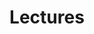 ---
layout: lectures
title: Lectures
lectures:
  - id: "1"
    title: "Introduction to Software Analysis"
    description: |
      This module will introduce you to the domain of Software Analysis and its role in checking correctness properties of programs. You will learn about a general class of properties, called Program Invariants, and how they can be checked using Static and Dynamic analyses. Then, you’ll learn a step-by-step process of designing a static analysis to check program invariants. Through different examples, you will witness how this process achieves its objective by abstractly evaluating programs.

      Additionally, this module covers fundamental tradeoffs in program analysis. Based on these tradeoffs, program analyses are characterized along two dimensions: Soundness and Completeness. You’ll learn how to calculate Precision, Recall, and F-Measure of program analysis that will enable you to measure its accuracy. You will also learn how the Undecidability of program correctness properties necessitates these tradeoffs. In the end, you’ll learn about the primary consumers of program analysis and their examples.
    objectives: |
      + Understand the need to learn Program Analysis and classify different analysis approaches into Static, Dynamic, and Hybrid.
      + Recall Program Invariants and how to check them using Static and Dynamic analysis.
      + Develop an iterative approach to design Static Analysis including components such as Program Representation, Abstract Domain, Transfer Functions, and Fixed-Point Computation Algorithm.
      + Characterize program analyses (static and dynamic) on the basis of Soundness and Completeness and determine the tradeoffs made.
      + Characterize program analyses (static and dynamic) and quantify the accuracy of an analysis on the basis of Precision, Recall, and F-Measure.
      + List the primary consumers of program analysis: Compilers, Software Quality Tools, and Integrated Development Environments and give their examples.
    slides: intro_to_software_analysis.pdf
    lessons:
      - title: "Course Introduction"
        segments:
          - title: "Why Take This Course"
            url: "https://upenn.hosted.panopto.com/Panopto/Pages/Viewer.aspx?id=fbda97cf-3fd7-4495-aad4-abfa015ebea4"
          - title: "Reading: From Software Bugs to Security Vulnerabilities"
            url: ""
          - title: "Reading: Course VM and Lab Instructions"
            url: ""
          - title: "Walkthrough: Setting up the Course VM"
            url: "https://upenn.hosted.panopto.com/Panopto/Pages/Viewer.aspx?id=2563080d-efd4-4518-9389-ac2a010016c3"
      - title: "Introduction to Software Analysis"
        segments:
          - title: "What is Program Analysis?"
            url: "https://upenn.hosted.panopto.com/Panopto/Pages/Viewer.aspx?id=cec6430a-6e07-4499-9a73-abfa01717517"
          - title: "Discovering Invariants by Dynamic and Static Analysis"
            url: "https://upenn.hosted.panopto.com/Panopto/Pages/Viewer.aspx?id=42b69bf4-201b-4404-a071-abfa01717fa5"
          - title: "Anatomy of a Static Analysis"
            url: "https://upenn.hosted.panopto.com/Panopto/Pages/Viewer.aspx?id=44d37968-15f2-43f4-9946-abfa017185ac"
          - title: "Quiz 1.1 [Question] Example Static Analysis Problem"
            url: "https://upenn.hosted.panopto.com/Panopto/Pages/Viewer.aspx?id=64a9f1df-b13a-464f-a73a-abfa01718e7d"
          - title: "Quiz 1.1 [Solution] Example Static Analysis Problem"
            url: "https://upenn.hosted.panopto.com/Panopto/Pages/Viewer.aspx?id=b147f209-da05-4167-a37f-abfa017194b4"
          - title: "Reading: A Menagerie of Program Abstractions"
            url: ""

      - title: "Tradeoffs in Software Analysis"
        segments:
          - title: "Characterizing Analyses: Soundness and Completeness"
            url: "https://upenn.hosted.panopto.com/Panopto/Pages/Viewer.aspx?id=3e7bd9f3-b1a3-476f-a6a8-abfe0154d76e"
          - title: "Quiz 1.2 [Question] Dynamic vs. Static Analysis"
            url: "https://upenn.hosted.panopto.com/Panopto/Pages/Viewer.aspx?id=cbfbaaa2-03dd-43c7-a947-abfe0154e004"
          - title: "Quiz 1.2 [Solution] Dynamic vs. Static Analysis"
            url: "https://upenn.hosted.panopto.com/Panopto/Pages/Viewer.aspx?id=4a6a10cb-97d9-4e5e-9e35-abfe0154e801"
          - title: "Characterizing Analyses: F-Measure and Undecidability"
            url: "https://upenn.hosted.panopto.com/Panopto/Pages/Viewer.aspx?id=fdef7dbc-f147-4436-b8b7-abfe0154ef4f"
          - title: "Quiz 1.3 [Question] Comparing Program Analyses"
            url: "https://upenn.hosted.panopto.com/Panopto/Pages/Viewer.aspx?id=ff1d6826-b827-4784-8a85-abfe01570e5d"
          - title: "Quiz 1.3 [Solution] Comparing Program Analyses"
            url: "https://upenn.hosted.panopto.com/Panopto/Pages/Viewer.aspx?id=29c0a969-9148-4071-99e4-abfe015713c9"
          - title: "Reading: Undecidability of Program Properties"
            url: ""
          - title: "Who Needs Program Analysis?"
            url: "https://upenn.hosted.panopto.com/Panopto/Pages/Viewer.aspx?id=ce420ed7-bf4b-4c04-a9f0-abfe0158bb4b"
          - title: "Quiz 1.4 [Question] Choosing a Program Analysis (Part 1)"
            url: "https://upenn.hosted.panopto.com/Panopto/Pages/Viewer.aspx?id=630fb292-0cf8-45d6-a036-abfe0158dac1"
          - title: "Quiz 1.4 [Solution] Choosing a Program Analysis (Part 1)"
            url: "https://upenn.hosted.panopto.com/Panopto/Pages/Viewer.aspx?id=96499a1d-6e7d-4b7f-b419-abfe0158e537"
          - title: "Quiz 1.4 [Question] Choosing a Program Analysis (Part 2)"
            url: "https://upenn.hosted.panopto.com/Panopto/Pages/Viewer.aspx?id=9ee60aae-ec65-4cdd-be70-abfe0158ecd4"
          - title: "Quiz 1.4 [Solution] Choosing a Program Analysis (Part 2)"
            url: "https://upenn.hosted.panopto.com/Panopto/Pages/Viewer.aspx?id=bace1312-f719-44f0-b4d3-abfe015b7a2d"
          - title: "Quiz 1.4 [Question] Choosing a Program Analysis (Part 3)"
            url: "https://upenn.hosted.panopto.com/Panopto/Pages/Viewer.aspx?id=a07981e7-7269-4c64-ad2b-abfe015b8928"
          - title: "Quiz 1.4 [Solution] Choosing a Program Analysis (Part 3)"
            url: "https://upenn.hosted.panopto.com/Panopto/Pages/Viewer.aspx?id=b2ba04f5-26a1-4f3a-9f2e-abfe015b9376"
      - title: "Review"
        segments:
          - title: "What Have We Learned?"
            url: "https://upenn.hosted.panopto.com/Panopto/Pages/Viewer.aspx?id=a84f999f-0607-46ad-83bc-abfe015b99cf"

  - id: "2"
    title: "Software Specifications"
    description: |
      This module introduces you to software specifications and their role in software testing. You will learn about the landscape of testing methods and how program analysis can be used to automate testing. You’ll learn about different kinds of specifications, including pre- and post-conditions and loop- and class- invariants, and how they help improve program reliability. You’ll then learn how to automatically infer such specifications using the Houdini algorithm and how to measure the quality of a test suite to make it more robust.
    objectives: |
      + Classify and compare different testing approaches: Automated testing, Manual testing, Black-box testing, and White-box testing.
      + Classify program specifications into two categories: Safety Properties and Liveness Properties. Give examples of each category.
      + Explain and give examples of specifications of different units of a program such as functions, loops, and classes: Pre- and Post- Conditions, Loop Invariants, and Class Invariants.
      + Apply the Houdini algorithm on programs to automatically infer specifications and explain its pros and cons.
      + Measure the quality of a test suite using approaches: Code Coverage and Mutation Analysis.
    lessons:
      - title: "Introduction"
        segments:
          - title: "Introduction"
            url: ""
          - title: "Software Development Scenario"
            url: ""
          - title: "The Role of Specifications"
            url: ""
          - title: "Landscape of Testing Approaches"
            url: ""
      - title: "Kinds of Specifications"
        segments:
          - title: "Safety and Liveness"
            url: ""
          - title: "Pre- and Post-Conditions"
            url: ""
          - title: "Quiz 2.1 [Question] Pre-Conditions"
            url: ""
          - title: "Quiz 2.1 [Solution] Pre-Conditions"
            url: ""
          - title: "Quiz 2.2 [Question] Post-Conditions"
            url: ""
          - title: "Quiz 2.2 [Solution] Post-Conditions"
            url: ""
          - title: "Invariants"
            url: ""
          - title: "Reading: Hardening C/C++ Code with Clang Sanitizers"
            url: ""
      - title: "Inferring Specifications"
        segments:
          - title: "The Houdini Algorithm"
            url: ""
          - title: "Houdini on an Example"
            url: ""
          - title: "Quiz 2.3 [Question] Inferring Contracts with Houdini"
            url: ""
          - title: "Quiz 2.3 [Solution] Inferring Contracts with Houdini"
            url: ""
          - title: "Pros and Cons of Houdini"
            url: ""
          - title: "Reading: Verifying Program Correctness with Dafny"
            url: ""
      - title: "Measuring Test Suite Quality"
        segments:
          - title: "How Good Is Your Test Suite?"
            url: ""
          - title: "Code Coverage"
            url: ""
          - title: "Quiz 2.4 [Question] Code Coverage Metrics"
            url: ""
          - title: "Quiz 2.4 [Solution] Code Coverage Metrics"
            url: ""
          - title: "Mutation Analysis"
            url: ""
          - title: "Quiz 2.5 [Question] Mutation Analysis (Part 1)"
            url: ""
          - title: "Quiz 2.5 [Solution] Mutation Analysis (Part 1)"
            url: ""
          - title: "Quiz 2.5 [Question] Mutation Analysis (Part 2)"
            url: ""
          - title: "Quiz 2.5 [Solution] Mutation Analysis (Part 2)"
            url: ""
      - title: "Review"
        segments:
          - title: "What Have We Learned?"
            url: ""

  - id: "3"
    title: "Random Testing"
    description: |
      This module introduces the concept of Random Testing and describes its evolution over three generations from its inception to today’s sophisticated fuzzers. You will learn about general-purpose fuzzers, their strengths and limitations, and how to effectively apply them to uncover crashing bugs and security vulnerabilities. You’ll also learn how the random testing paradigm is adapted to test programs in two important domains, mobile applications and multi-threaded programs, and how it can provide a probabilistic worst-case guarantee on finding concurrency bugs.
    objectives: |
      + Describe the three generations of Random Testing along with its uses and pros and cons.
      + Describe different fuzzing tools and their usage: AFL, LibFuzzer, OSS Fuzz, and ClusterFuzz.
      + Explain with examples grammar-based fuzzing in mobile applications.
      + Explain with examples fuzzing of multi-threaded programs using Bug Depth, the Cuzz algorithm, and its probabilistic guarantee.
    lessons:
      - title: "Introduction"
        segments:
          - title: "Introduction"
            url: ""
          - title: "Random Testing: Motivation and Background"
            url: ""
          - title: "The First Fuzzing Study"
            url: ""
      - title: "General-Purpose Fuzzing"
        segments:
          - title: "Three Generations of Fuzzers"
            url: ""
          - title: "Pros and Cons of Random Testing"
            url: ""
          - title: "Fuzzers in the Wild"
            url: ""
          - title: "Reading: A Fuzzing Lesson (AFL)"
            url: ""
      - title: "Domain-Specific Fuzzing"
        segments:
          - title: "Two Case Studies"
            url: ""
          - title: "Testing Mobile Apps"
            url: ""
          - title: "Grammar-Based Fuzzing"
            url: ""
          - title: "Quiz 3.1 [Question] Monkey Events (Mobile Apps)"
            url: ""
          - title: "Quiz 3.1 [Solution] Monkey Events (Mobile Apps)"
            url: ""
          - title: "Testing Concurrent Programs"
            url: ""
          - title: "Depth of a Concurrency Bug"
            url: ""
          - title: "Quiz 3.2 [Question] Concurrency Bug Depth"
            url: ""
          - title: "Quiz 3.2 [Solution] Concurrency Bug Depth"
            url: ""
          - title: "Cuzz Algorithm"
            url: ""
          - title: "Cuzz Case Study & Key Takeaways"
            url: ""
      - title: "Review"
        segments:
          - title: "What Have We Learned?"
            url: ""

  - id: "4"
    title: "Automated Test Generation"
    description: |
      This module introduces the concept of automating test generation for units of code. The presented techniques guide test generation by leveraging different kinds of program specifications, such as types, invariants, and pre- and post-conditions. You’ll learn two orthogonal but complementary approaches: Randoop and Korat. Randoop is designed to test classes and libraries while Korat is used to test data structures.
    objectives: |
      + Describe how to leverage different forms of specifications (types, invariants, and pre- and post-conditions) to guide test generation.
      + Apply the Randoop approach to test classes and libraries by creating and classifying method sequences.
      + Apply Korat to test data structures by representing and enumerating different shapes and using pre- and post-conditions and invariants for test generation.
    lessons:
      - title: "Introduction"
        segments:
          - title: "Introduction"
            url: ""
          - title: "Motivation and Outline"
            url: ""
          - title: "Leveraging the Specifications"
            url: ""
      - title: "Testing Classes and Libraries"
        segments:
          - title: "Key Ideas of Randoop"
            url: ""
          - title: "The Randoop Algorithm"
            url: ""
          - title: "Randoop in Practice"
            url: ""
          - title: "Quiz 4.1 [Question] Randoop Test Generation (Part 1)"
            url: ""
          - title: "Quiz 4.1 [Solution] Randoop Test Generation (Part 1)"
            url: ""
          - title: "Quiz 4.1 [Question] Randoop Test Generation (Part 2)"
            url: ""
          - title: "Quiz 4.1 [Solution] Randoop Test Generation (Part 2)"
            url: ""
          - title: "Quiz 4.1 [Question] Randoop Test Generation (Part 3)"
            url: ""
          - title: "Quiz 4.1 [Solution] Randoop Test Generation (Part 3)"
            url: ""
          - title: "Reading: Testing Classes and Libraries with Randoop"
            url: ""
      - title: "Testing Data Structures"
        segments:
          - title: "Key Ideas of Korat"
            url: ""
          - title: "Quiz 4.2 [Question] Representing Shapes"
            url: ""
          - title: "Quiz 4.2 [Solution] Representing Shapes"
            url: ""
          - title: "A Simple Algorithm"
            url: ""
          - title: "Using the Invariant"
            url: ""
          - title: "Enumerating Tests"
            url: ""
          - title: "Quiz 4.3 [Question] Enumerating Binary Trees (Part 1)"
            url: ""
          - title: "Quiz 4.3 [Solution] Enumerating Binary Trees (Part 1)"
            url: ""
          - title: "Quiz 4.3 [Question] Enumerating Binary Trees (Part 2)"
            url: ""
          - title: "Quiz 4.3 [Solution] Enumerating Binary Trees (Part 2)"
            url: ""
          - title: "Korat in Practice"
            url: ""
          - title: "Reading: Property-Based Testing with QuickCheck"
            url: ""
      - title: "Review"
        segments:
          - title: "Quiz 4.4 [Question] Korat and Randoop"
            url: ""
          - title: "Quiz 4.4 [Solution] Korat and Randoop"
            url: ""
          - title: "The Bigger Picture"
            url: ""
          - title: "What Have We Learned?"
            url: ""

  - id: "5"
    title: "Dataflow Analysis - Part I"
    description: |
      This module delves into dataflow analysis -- a popular type of static analysis widely used in compilers and software quality tools. It introduces the WHILE language and the control-flow graph representation of WHILE programs on which dataflow analyses operate. Two classic dataflow analyses are presented: Reaching Definitions Analysis and Very Busy Expressions Analysis. The similarities and differences of the two analyses are discussed.
    objectives: |
      + Define and represent the result of a Dataflow Analysis using control-flow graphs and the WHILE language.
      + Understand the properties of Dataflow Analysis and list some of their applications in compilers and software quality tools.
      + Define the operations and abstract domain of Reaching Definitions Analysis and Very Busy Expressions Analysis.
      + Demonstrate how Reaching Definitions Analysis works on a program in the WHILE language.
      + Demonstrate how Very Busy Expressions Analysis works on a program in the WHILE language.
    lessons:
      - title: "Introduction"
        segments:
          - title: "Introduction"
            url: ""
          - title: "Dataflow Analysis for the While Language"
            url: ""
          - title: "Quiz 5.1 [Question & Solution] Control Flow Graphs"
            url: ""
          - title: "Properties and Uses of Dataflow Analysis"
            url: ""
      - title: "Reaching Definitions Analysis"
        segments:
          - title: "What is Reaching Definitions Analysis"
            url: ""
          - title: "Quiz 5.2 [Question] Reaching Definitions Example"
            url: ""
          - title: "Quiz 5.2 [Solution] Reaching Definitions Example"
            url: ""
          - title: "Computing Reaching Definitions"
            url: ""
          - title: "Example: Reaching Definitions Analysis"
            url: ""
          - title: "Quiz 5.3 [Question] Reaching Definitions Analysis"
            url: ""
          - title: "Quiz 5.3 [Solution] Reaching Definitions Analysis"
            url: ""
      - title: "Other Classical Dataflow Analyses"
        segments:
          - title: "Very Busy Expressions Analysis"
            url: ""
          - title: "Example: Very Busy Expressions Analysis"
            url: ""
          - title: "Quiz 5.4 [Question] Very Busy Expressions Analysis"
            url: ""
          - title: "Quiz 5.4 [Solution] Very Busy Expressions Analysis"
            url: ""

  - id: "6"
    title: "Dataflow Analysis - Part II"
    description: |
      This module introduces the two of the remaining classic dataflow analyses – Available Expressions Analysis and Live Variables Analysis. Then you’ll learn about the overall pattern followed by the four classic dataflow analyses. The module also delves into Interval Analysis, a modern dataflow analysis with many applications to finding security bugs. In the end, you’ll learn about the concept of widening to ensure termination of interval analysis.
    objectives: |
      + Demonstrate how Available Expressions Analysis and Live Variables Analysis work on a program in the WHILE language.
      + Compare and contrast the four classic Dataflow Analyses based on the dataflow pattern.
      + Understand the importance of Interval Analysis in finding common errors in software.
      + Define the operations and abstract domain of Interval Analysis.
      + Apply the chaotic iteration algorithm to understand the step-by-step operation of Interval Analysis and recognize the importance of Widening.
    lessons:
      - title: "Other Classical Dataflow Analyses"
        segments:
          - title: "Available Expressions Analysis"
            url: ""
          - title: "Live Variables Analysis"
            url: ""
      - title: "Characterizing Dataflow Analyses"
        segments:
          - title: "Overall Pattern of Dataflow Analyses"
            url: ""
          - title: "Quiz 6.1 [Question] Available Expressions Analysis"
            url: ""
          - title: "Quiz 6.1 [Solution] Available Expressions Analysis"
            url: ""
          - title: "Quiz 6.2 [Question] Live Variables Analysis"
            url: ""
          - title: "Quiz 6.2 [Solution] Live Variables Analysis"
            url: ""
          - title: "Quiz 6.3 [Question] Classifying Dataflow Analyses"
            url: ""
          - title: "Quiz 6.3 [Solution] Classifying Dataflow Analyses"
            url: ""
      - title: "Interval Analysis"
        segments:
          - title: "What is Interval Analysis"
            url: ""
          - title: "Computing Interval Analysis"
            url: ""
          - title: "Quiz 6.4 [Question] Interval Analysis (Part 1)"
            url: ""
          - title: "Quiz 6.4 [Solution] Interval Analysis (Part 1)"
            url: ""
          - title: "Example: Interval Analysis"
            url: ""
          - title: "Quiz 6.4 [Question] Interval Analysis (Part 2)"
            url: ""
          - title: "Quiz 6.4 [Solution] Interval Analysis (Part 2)"
            url: ""
      - title: "Review"
        segments:
          - title: "What Have We Learned?"
            url: ""

  - id: "7"
    title: "Pointer Analysis"
    description: |
      This module introduces the concept of Pointer Analysis -- a form of dataflow analysis that reasons about the flow of pointers. A popular pointer analysis called Andersen's algorithm and the points-to graph representation is described. Different dimensions for classifying pointer analyses based on accuracy and cost are presented. A more scalable but less precise pointer analysis called Steensgaard's algorithm is introduced. In the end, an important security application of pointer analysis, called Control Flow Integrity, is discussed.
    objectives: |
      + Understand the need for Pointer Analysis and the two variants of May-alias analysis and Must-alias analysis.
      + Apply Andersen’s algorithm to compute a Points-to Graph for a program that creates and manipulates objects.
      + Apply different Heap Abstractions to a program and understand the differences between them.
      + Classify Pointer Analysis algorithms using four dimensions: Flow Sensitivity, Context Sensitivity, Heap Abstraction, and Aggregate Modeling.
      + Apply Andersen’s and Steensgaard’s algorithms to a program with stack-directed pointers.
      + Understand how Pointer Analysis is applied in Control Flow Integrity to enforce security policies.
    lessons:
      - title: "Introduction"
        segments:
          - title: "Introduction"
            url: ""
          - title: "May- and Must- Alias Analysis"
            url: ""
          - title: "Why is Pointer Analysis Hard?"
            url: ""
      - title: "Crafting a Pointer Analysis"
        segments:
          - title: "Abstractions for Pointer Analysis"
            url: ""
          - title: "A Simple Language"
            url: ""
          - title: "Quiz 7.1 [Question & Solution] Normal Form of Programs"
            url: ""
          - title: "Andersen's Algorithm"
            url: ""
          - title: "Quiz 7.2 [Question] Points-To Graphs"
            url: ""
          - title: "Quiz 7.2 [Solution] Points-To Graphs"
            url: ""
      - title: "Pointer Analysis Design Choices"
        segments:
          - title: "Dimensions of Pointer Analysis"
            url: ""
          - title: "Heap Abstraction Schemes"
            url: ""
          - title: "Quiz 7.3 [Question] May-Alias Analysis (Part 1)"
            url: ""
          - title: "Quiz 7.3 [Solution] May-Alias Analysis (Part 1)"
            url: ""
          - title: "Quiz 7.3 [Question] May-Alias Analysis (Part 2)"
            url: ""
          - title: "Quiz 7.3 [Solution] May-Alias Analysis (Part 2)"
            url: ""
          - title: "Modeling Aggregate Data Types"
            url: ""
          - title: "Quiz 7.4 [Question] Pointer Analysis Classification"
            url: ""
          - title: "Quiz 7.4 [Solution] Pointer Analysis Classification"
            url: ""
          - title: "Stack-Based Pointer Analysis"
            url: ""
          - title: "Quiz 7.5 [Question & Solution] Normal Form of Programs"
            url: ""
      - title: "Real-World Applications"
        segments:
          - title: "Steensgaard's Algorithm"
            url: ""
          - title: "A Security Application: CFI"
            url: ""
      - title: "Review"
        segments:
          - title: "What Have We Learned?"
            url: ""

  - id: "8"
    title: "Constraint-Based Analysis"
    description: |
      In this module, you’ll learn about Constraint-Based Analysis, a popular approach to program analysis, and its benefits over the approaches studied earlier. You’ll learn a constraint language called Datalog and how it is used to specify intra-procedural and inter-procedural dataflow analyses. The module will also describe tradeoffs made in context-insensitive and context-sensitive inter-procedural analysis. In the end, you’ll learn about other constraint languages, SAT and SMT, and their applications to program analysis.
    objectives: |
      + Understand Constraint-Based Analysis and its benefits over other approaches.
      + Understand the syntax and semantics of the Datalog constraint language.
      + Use the Datalog constraint language to specify intra-procedural and inter-procedural dataflow analyses.
      + Understand Context-Insensitive and Context-Sensitive inter-procedural dataflow analysis and their challenges and solutions.
      + Understand the constraint languages SAT and SMT through applications to program analysis.
    lessons:
      - title: "Introduction"
        segments:
          - title: "Introduction"
            url: ""
          - title: "Motivation and Background"
            url: ""
          - title: "Quiz 8.1 [Question] Specification and Implementation"
            url: ""
          - title: "Quiz 8.1 [Solution] Specification and Implementation"
            url: ""
      - title: "An Overview of Datalog"
        segments:
          - title: "Datalog Syntax and Semantics"
            url: ""
          - title: "Quiz 8.2 [Question] Computation Using Datalog"
            url: ""
          - title: "Quiz 8.2 [Solution] Computation Using Datalog"
            url: ""
      - title: "Analysis Using Datalog"
        segments:
          - title: "Reaching Definitions Analysis"
            url: ""
          - title: "Quiz 8.3 [Question] Live Variables Analysis"
            url: ""
          - title: "Quiz 8.3 [Solution] Live Variables Analysis"
            url: ""
          - title: "Intra-Procedural Pointer Analysis"
            url: ""
          - title: "Inter-Procedural Pointer Analysis"
            url: ""
          - title: "Quiz 8.4 [Question] Querying Pointer Analysis"
            url: ""
          - title: "Quiz 8.4 [Solution] Querying Pointer Analysis"
            url: ""
          - title: "Context-Sensitive Analysis"
            url: ""
      - title: "Analysis Using SAT and SMT"
        segments:
          - title: "Constraint Languages"
            url: ""
          - title: "Analysis Using SAT"
            url: ""
          - title: "Analysis Using SMT"
            url: ""
      - title: "Review"
        segments:
          - title: "What Have We Learned?"
            url: ""

  - id: "9"
    title: "Statistical Debugging"
    description: |
      This module introduces a technique for automated test generation called Dynamic Symbolic Execution (DSE). DSE is an example of a hybrid analysis: it collaboratively combines static analysis and dynamic analysis. You’ll learn how it outperforms both random testing, which is based on purely dynamic analysis, and symbolic execution, which is based on purely static analysis. You’ll also learn about the effectiveness of the DSE approach in testing various real-world applications.
    objectives: |
      + Understand the step-by-step process for Statistical Debugging and identify its benefits and challenges.
      + Identify the kinds of program predicates to observe in user runs for the purpose of isolating bugs.
      + Summarize the arrays of predicate counts in a user run and report them in a feedback profile.
      + Understand different approaches for sampling program predicates and the uncertainty involved in the process.
      + Compute Failure, Context and Increase metrics to express the likelihood of a bug in a predicate sample.
      + Apply Statistical Debugging algorithms to isolate bugs in programs.
    lessons:
      - title: "Introduction"
        segments:
          - title: "Introduction"
            url: ""
          - title: "Why Statistical Debugging?"
            url: ""
          - title: "The Statistical Debugging Approach"
            url: ""
      - title: "How to Get Data for Debugging"
        segments:
          - title: "Step 1: A Model of Program Behaviors"
            url: ""
          - title: "Quiz 9.1 [Question] Identify the Predicates"
            url: ""
          - title: "Quiz 9.1 [Solution] Identify the Predicates"
            url: ""
          - title: "Step 2: Summarization and Reporting"
            url: ""
          - title: "Quiz 9.2 [Question] Abstracting Predicate Counts"
            url: ""
          - title: "Quiz 9.2 [Solution] Abstracting Predicate Counts"
            url: ""
          - title: "Quiz 9.3 [Question] Populate the Predicates"
            url: ""
          - title: "Quiz 9.3 [Solution] Populate the Predicates"
            url: ""
          - title: "Step 3: Sampling Program Predicates"
            url: ""
          - title: "Quiz 9.4 [Question] Uncertainty Due to Sampling"
            url: ""
          - title: "Quiz 9.4 [Solution] Uncertainty Due to Sampling"
            url: ""
      - title: "What To Do with Data to Debug"
        segments:
          - title: "Step 4: Finding Causes of Bugs"
            url: ""
          - title: "Quiz 9.5 [Question] Computing Increase()"
            url: ""
          - title: "Quiz 9.5 [Solution] Computing Increase()"
            url: ""
          - title: "Step 5.1: Isolating a Bug"
            url: ""
          - title: "Step 5.2: Handling Programs with Multiple Bugs"
            url: ""
      - title: "Review"
        segments:
          - title: "What Have We Learned?"
            url: ""

  - id: "10"
    title: "Type Systems - Part I"
    description: |
      This module will introduce you to the most widely used form of static analysis known as Type Systems. You’ll learn a core language, the Lambda Calculus, and notation for specifying a type system for the language in the form of rules. You will then use the rules to determine whether a program is accepted or rejected by the type system. In the end, you’ll learn about soundness and completeness properties of type systems.
    objectives: |
      + Remember the notation for Type Systems and the type rules for the Lambda Calculus language.
      + Derive the type of a given program in the Lambda Calculus by constructing a Type Derivation.
      + Explain the concept of Type Soundness and the guarantee that a sound type system provides for well-typed programs.
      + Understand the relationship between types in a type system and abstract values in other forms of static analysis.
    lessons:
      - title: "Introduction"
        segments:
          - title: "Introduction"
            url: ""
          - title: "Motivation and Background"
            url: ""
          - title: "Types and Abstraction"
            url: ""
      - title: "A Simple Typed Language"
        segments:
          - title: "The Lambda Calculus"
            url: ""
          - title: "Quiz 10.1 [Question] Programs and Types"
            url: ""
          - title: "Quiz 10.1 [Solution] Programs and Types"
            url: ""
          - title: "Typing Rules: Part I"
            url: ""
          - title: "Typing Rules: Part II"
            url: ""
          - title: "Quiz 10.2 [Question] Type Derivations"
            url: ""
          - title: "Quiz 10.2 [Solution] Type Derivations"
            url: ""
      - title: "Properties of Type Systems"
        segments:
          - title: "Quiz 10.3 [Question] Properties of Type Systems"
            url: ""
          - title: "Quiz 10.3 [Solution] Properties of Type Systems"
            url: ""

  - id: "11"
    title: "Delta Debugging"
    description: |
      This module introduces Delta Debugging -- a debugging technique that automates the task of minimizing a complex crashing test-case to help localize the cause of the program failure. Starting with an iterative binary search technique that cuts test-cases into half, you’ll learn a formal framework to shrink test-cases, culminating into the Delta Debugging Minimization algorithm. The running time and minimality guarantee provided by the algorithm are discussed. In the end, you’ll learn about applications of this technique to diverse debugging tasks in practice.
    objectives: |
      + Explain the impact of input granularity on the progress of the iterative Binary Search technique and the chance of finding a failing input subset.
      + Understand the step-by-step process of decomposing a test-case into a set of changes as part of the Delta Debugging algorithm.
      + Apply the Delta Debugging Minimization algorithm to find a 1-minimal test-case from the given set of changes.
      + Discuss different real-world applications of the Delta Debugging Minimization algorithm.
    lessons:
      - title: "Introduction"
        segments:
          - title: "Delta Debugging: Introduction"
            url: ""
          - title: "Why Simplify?"
            url: ""
          - title: "A First Solution"
            url: ""
      - title: "Delta Debugging Groundwork"
        segments:
          - title: "Choosing Input Granularity"
            url: ""
          - title: "Quiz 11.1 [Question] Impact of Input Granularity"
            url: ""
          - title: "Quiz 11.1 [Solution] Impact of Input Granularity"
            url: ""
          - title: "Test Cases as Sets of Changes"
            url: ""
      - title: "Delta Debugging Algorithm"
        segments:
          - title: "Minimizing Test Cases"
            url: ""
          - title: "Quiz 11.2 [Question] Minimizing Test Cases"
            url: ""
          - title: "Quiz 11.2 [Solution] Minimizing Test Cases"
            url: ""
          - title: "Minimization Algorithm"
            url: ""
          - title: "Quiz 11.3 [Question] Minimization Algorithm"
            url: ""
          - title: "Quiz 11.3 [Solution] Minimization Algorithm"
            url: ""
      - title: "Real-World Applications"
        segments:
          - title: "Debugging a Crashing Compiler"
            url: ""
          - title: "Other Debugging Applications"
            url: ""
      - title: "Review"
        segments:
          - title: "Quiz 11.4 [Question] Delta Debugging"
            url: ""
          - title: "Quiz 11.4 [Solution] Delta Debugging"
            url: ""
          - title: "What Have We Learned?"
            url: ""

  - id: "12"
    title: "Type Systems - Part II"
    description: |
      This module elucidates connections between type systems and other forms of static analysis. It sets out by showing how to perform Type Inference using constraint solving and thereby alleviate annotation burden on programmers. It then demonstrates how other forms of static analyses can be described using the notation of type systems. You will learn how to describe three broad classes of static analyses -- flow-insensitive, flow-sensitive, and path-sensitive -- using type rules and understand their strengths and tradeoffs.
    objectives: |
      + Apply the Type Inference algorithm to infer the type of a given program in the Lambda Calculus language.
      + Understand how to specify other forms of Static Analysis using Type System notation.
      + Explain the type rules for Flow-insensitive, Flow-sensitive, and Path-sensitive analysis.
      + Determine whether a certain property of a given program can be verified using a Flow-insensitive, Flow-sensitive, or Path-sensitive analysis.
    lessons:
      - title: "Type Inference"
        segments:
          - title: "Type Inference"
            url: ""
          - title: "Example 1 of 2"
            url: ""
          - title: "Example 2 of 2"
            url: ""
      - title: "Notation for Static Analyses"
        segments:
          - title: "Static Analysis Using Type Rules"
            url: ""
          - title: "Quiz 12.1 [Question] Example Rules - Part I"
            url: ""
          - title: "Quiz 12.1 [Solution] Example Rules - Part I"
            url: ""
          - title: "Revisiting Abstract Domains"
            url: ""
          - title: "Quiz 12.2 [Question] Example Rules - Part II"
            url: ""
          - title: "Quiz 12.2 [Solution] Example Rules - Part II"
            url: ""
          - title: "Flow and Path Sensitivity"
            url: ""
          - title: "Quiz 12.3 [Question] Flow and Path Sensitivity"
            url: ""
          - title: "Quiz 12.3 [Solution] Flow and Path Sensitivity"
            url: ""
          - title: "Summary of Type Systems"
            url: ""
          - title: "Reading: The Checker Framework"
            url: ""
      - title: "Review"
        segments:
          - title: "What Have We Learned?"
            url: ""

  - id: "13"
    title: "Dynamic Symbolic Execution"
    description: |
      This module introduces a technique for automated test generation called Dynamic Symbolic Execution (DSE). DSE is an example of a hybrid analysis: it collaboratively combines static analysis and dynamic analysis. You’ll learn how it outperforms both random testing, which is based on purely dynamic analysis, and symbolic execution, which is based on purely static analysis. You’ll also learn about the effectiveness of the DSE approach in testing various real-world applications.
    objectives: |
      + Visualize execution paths of a program using its Computation Tree to understand how Dynamic Symbolic Execution works.
      + Apply a combination of Concrete Execution and Symbolic Execution to generate numeric and pointer inputs as part of Dynamic Symbolic Execution.
      + Compare Dynamic Symbolic Execution to Random Testing and Symbolic Execution.
      + Apply the Dynamic Symbolic Execution approach to test data structures.
      + Illustrate real-world applications of Dynamic Symbolic Execution using examples.
    lessons:
      - title: "Introduction"
        segments:
          - title: "Dynamic Symbolic Execution: Introduction"
            url: ""
          - title: "Motivation and Approach"
            url: ""
          - title: "Execution Paths of a Program"
            url: ""
          - title: "Existing Approaches for Automated Test Generation"
            url: ""
      - title: "The DSE Approach"
        segments:
          - title: "Example 1: Combined Approach"
            url: ""
          - title: "Quiz 13.1 [Question] Computation Tree"
            url: ""
          - title: "Quiz 13.1 [Solution] Computation Tree"
            url: ""
          - title: "Example 2: A More Complex Example"
            url: ""
          - title: "Quiz 13.2 [Question] Example Application"
            url: ""
          - title: "Quiz 13.2 [Solution] Example Application"
            url: ""
          - title: "Example 3: How Dynamic Differs from Static"
            url: ""
          - title: "Quiz 13.3 [Question] Properties of DSE"
            url: ""
          - title: "Quiz 13.3 [Solution] Properties of DSE"
            url: ""
          - title: "Example 4: Testing Data Structures"
            url: ""
          - title: "Quiz 13.4 [Question] Characteristics of DSE"
            url: ""
          - title: "Quiz 13.4 [Solution] Characteristics of DSE"
            url: ""
      - title: "Real-World Applications"
        segments:
          - title: "Case Studies"
            url: ""
          - title: "The SAGE Tool at Microsoft"
            url: ""
      - title: "Review"
        segments:
          - title: "What Have We Learned?"
            url: ""
---